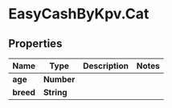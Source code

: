 # EasyCashByKpv.Cat

## Properties

Name | Type | Description | Notes
------------ | ------------- | ------------- | -------------
**age** | **Number** |  | 
**breed** | **String** |  | 


